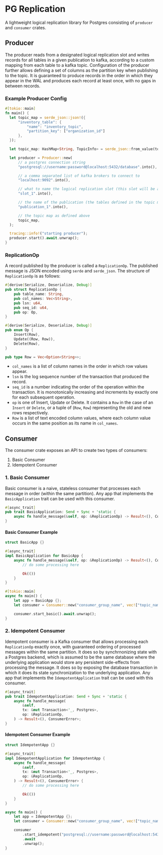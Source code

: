# PG Replication
A lightweight logical replication library for Postgres consisting of `producer` and `consumer` crates. 

## Producer
The producer reads from a designated logical replication slot and writes records for all tables in a given publication to kafka, according to a custom mapping from each table to a kafka topic.
Configuration of the producer further allows defining a set of columns as the partition key when publishing to the topic.
It is guaranteed to produce records in the order in which they appear in the WAL and produces each record at least once, with no gaps in between records.

### Example Producer Config

```rust
#[tokio::main]
fn main() {
  let topic_map = serde_json::json!({
      "inventory_table": {
          "name": "inventory_topic",
          "partition_key": ["organization_id"]
      },
  });

  let topic_map: HashMap<String, TopicInfo> = serde_json::from_value(topic_map).unwrap();

  let producer = Producer::new(
      // a postgres connection string
      "postgresql://username:password@localhost:5432/database".into(),

      // a comma separated list of kafka brokers to connect to
      "localhost:9092".into(),

      // what to name the logical replication slot (this slot will be automatically created)
      "slot_1".into(),

      // the name of the publication (the tables defined in the topic map must be part of the publication)
      "publication_1".into(),

      // the topic map as defined above
      topic_map,
  );

  tracing::info!("starting producer");
  producer.start().await.unwrap();
}
```

### ReplicationOp
A record published by the producer is called a `ReplicationOp`. The published message is JSON encoded using `serde` and `serde_json`. The structure of `ReplicationOp` is as follows:

```rust
#[derive(Serialize, Deserialize, Debug)]
pub struct ReplicationOp {
    pub table_name: String,
    pub col_names: Vec<String>,
    pub lsn: u64,
    pub seq_id: u64,
    pub op: Op,
}

#[derive(Serialize, Deserialize, Debug)]
pub enum Op {
    Insert(Row),
    Update((Row, Row)),
    Delete(Row),
}

pub type Row = Vec<Option<String>>;
```

- `col_names` is a list of column names in the order in which row values appear.
- `lsn` is the log sequence number of the transaction that produced the record.
- `seq_id` is a number indicating the order of the operation within the transaction. It is monotonically increasing and increments by exactly one for each subsequent operation.
- `op` is one of Insert, Update or Delete. It contains a `Row` in the case of an `Insert` or `Delete`, or a tuple of (`Row`, `Row`) representing the old and new rows respectively.
- `Row` is a list of text encoded column values, where each column value occurs in the same position as its name in `col_names`.

## Consumer
The consumer crate exposes an API to create two types of consumers:
1. Basic Consumer
2. Idempotent Consumer

### 1. Basic Consumer
Basic consumer is a naive, stateless consumer that processes each message in order (within the same partition). Any app that implements the `BasicApplication` trait can be used with this consumer.

```rust
#[async_trait]
pub trait BasicApplication: Send + Sync + 'static {
    async fn handle_message(&self, op: &ReplicationOp) -> Result<(), ConsumerError>;
}
```

#### Basic Consumer Example

```rust
struct BasicApp {}

#[async_trait]
impl BasicApplication for BasicApp {
    async fn handle_message(&self, op: &ReplicationOp) -> Result<(), ConsumerError> {
        // do some processing here

        Ok(())
    }
}

#[tokio::main]
async fn main() {
    let app = BasicApp {};
    let consumer = Consumer::new("consumer_group_name", vec!["topic_name_1", "topic_name_2"], "localhost:9092", app);

    consumer.start_basic().await.unwrap();
}
```

### 2. Idempotent Consumer
Idempotent consumer is a Kafka consumer that allows processing each `ReplicationOp` exactly once, with guaranteed ordering of processed messages within the same partition. It does so by synchrnonizing state with a Postgres backend, which is assumed to be the same database where the underlying application would store any persistent side-effects from processing the message. It does so by exposing the database transaction in which it does its state synchronization to the underlying application. Any app that implements the `IdempotentApplication` trait can be used with this consumer.

```rust
#[async_trait]
pub trait IdempotentApplication: Send + Sync + 'static {
    async fn handle_message(
        &self,
        tx: &mut Transaction<'_, Postgres>,
        op: &ReplicationOp,
    ) -> Result<(), ConsumerError>;
}
```

#### Idempotent Consumer Example

```rust
struct IdempotentApp {}

#[async_trait]
impl IdempotentApplication for IdempotentApp {
    async fn handle_message(
        &self,
        tx: &mut Transaction<'_, Postgres>,
        op: &ReplicationOp,
    ) -> Result<(), ConsumerError> {
        // do some processing here

        Ok(())
    }
}

async fn main() {
    let app = IdempotentApp {};
    let consumer = Consumer::new("consumer_group_name", vec!["topic_name_1", "topic_name_2"], "localhost:9092", app);

    consumer
        .start_idempotent("postgresql://username:password@localhost:5432/database")
        .await
        .unwrap();
}
```
